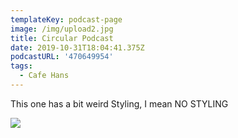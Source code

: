 ```yaml
---
templateKey: podcast-page
image: /img/upload2.jpg
title: Circular Podcast
date: 2019-10-31T18:04:41.375Z
podcastURL: '470649954'
tags:
  - Cafe Hans
---
```

This one has a bit weird Styling, I mean NO STYLING

![](/img/upload2.jpg)
